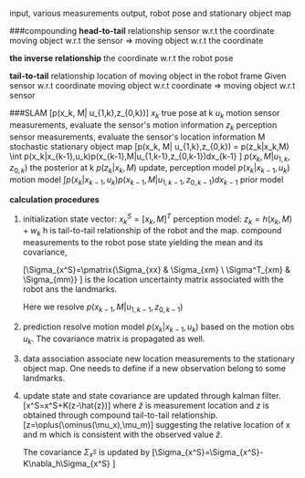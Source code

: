 input, various measurements
output, robot pose and stationary object map

###compounding
**head-to-tail** relationship
sensor w.r.t the coordinate
moving object w.r.t the sensor  => moving object w.r.t the coordinate

**the inverse relationship** 
the coordinate w.r.t the robot pose

**tail-to-tail** relationship
location of moving object in the robot frame
Given sensor w.r.t coordinate
      moving object w.r.t coordinate => moving object w.r.t sensor

###SLAM
\[p(x_k, M| u_{1,k},z_{0,k})\]
$x_k$ true pose at k
$u_k$ motion sensor measurements, evaluate the sensor's motion information
$z_k$ perception sensor measurements, evaluate the sensor's location information
M stochastic stationary object map
\[p(x_k, M| u_{1,k},z_{0,k}) 
= p(z_k|x_k,M) \int p(x_k|x_{k-1},u_k)p(x_{k-1},M|u_{1,k-1},z_{0,k-1})dx_{k-1}
\]
$p(x_k, M| u_{1,k},z_{0,k})$ the posterior at k
$p(z_k|x_k,M)$ update, perception model
$p(x_k|x_{k-1},u_k)$ motion model
$\int p(x_k|x_{k-1},u_k)p(x_{k-1},M|u_{1,k-1},z_{0,k-1})dx_{k-1}$ prior model

**calculation procedures**
1. initialization
   state vector: $x_k^S=[x_k, M]^T$
   perception model: $z_k=h(x_k,M)+w_k$ h is tail-to-tail relationship of the robot and the map.
   compound measurements to the robot pose state yielding the mean and its covariance, 

   \[\Sigma_{x^S}=\pmatrix{\Sigma_{xx} & \Sigma_{xm} \\
   \Sigma^T_{xm} & \Sigma_{mm}}
   \]
   is the location uncertainty matrix associated with the robot ans the landmarks.

   Here we resolve $p(x_{k-1},M|u_{1,k-1},z_{0,k-1})$
2. prediction
   resolve motion model $p(x_k|x_{k-1},u_k)$ based on the motion obs $u_k$.
   The covariance matrix is propagated as well.
3. data association
   associate new location measurements to the stationary object map. One needs to define if a new observation belong to some landmarks.
4. update
   state and state covariance are updated through kalman filter.
   \[x^S=x^S+K(z-\hat{z})\]
where $\hat{z}$ is measurement location and $z$ is obtained through compound tail-to-tail relationship.
   \[z=\oplus(\ominus(\mu_x),\mu_m)\]
suggesting the relative location of x and m which is consistent with the observed value $\hat{z}$.

   The covariance $\Sigma_{x^S}$ is updated by
   \[\Sigma_{x^S}=\Sigma_{x^S}-K\nabla_h\Sigma_{x^S}
   \]